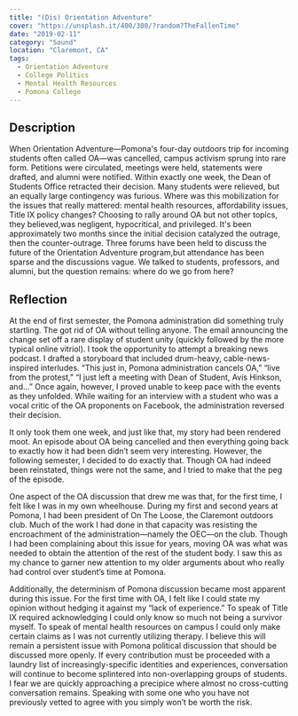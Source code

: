 ```yaml
---
title: "(Dis) Orientation Adventure"
cover: "https://unsplash.it/400/300/?random?TheFallenTime"
date: "2019-02-11"
category: "Sound"
location: "Claremont, CA"
tags:
  - Orientation Adventure
  - College Politics
  - Mental Health Resources
  - Pomona College
---
```


## Description

When Orientation Adventure—Pomona's four-day outdoors trip for incoming students often called OA—was cancelled, campus activism sprung into rare form. Petitions were circulated, meetings were held, statements were drafted, and alumni were notified. Within exactly one week, the Dean of Students Office retracted their decision. Many students were relieved, but an equally large contingency was furious. Where was this mobilization for the issues that really mattered: mental health resources, affordability issues, Title IX policy changes? Choosing to rally around OA but not other topics, they believed,was negligent, hypocritical, and privileged. It's been approximately two months since the initial decision catalyzed the outrage, then the counter-outrage. Three forums have been held to discuss the future of the Orientation Adventure program,but attendance has been sparse and the discussions vague. We talked to students, professors, and alumni, but the question remains: where do we go from here?

## Reflection

At the end of first semester, the Pomona administration did something truly startling. The got rid of OA without telling anyone. The email announcing the change set off a rare display of student unity (quickly followed by the more typical online vitriol). I took the opportunity to attempt a breaking news podcast. I drafted a storyboard that included drum-heavy, cable-news-inspired interludes. “This just in, Pomona administration cancels OA,” “live from the protest,” “I just left a meeting with Dean of Student, Avis Hinkson, and…” Once again, however, I proved unable to keep pace with the events as they unfolded. While waiting for an interview with a student who was a vocal critic of the OA proponents on Facebook, the administration reversed their decision.

It only took them one week, and just like that, my story had been rendered moot. An episode about OA being cancelled and then everything going back to exactly how it had been didn’t seem very interesting. However, the following semester, I decided to do exactly that. Though OA had indeed been reinstated, things were not the same, and I tried to make that the peg of the episode.

One aspect of the OA discussion that drew me was that, for the first time, I felt like I was in my own wheelhouse. During my first and second years at Pomona, I had been president of On The Loose, the Claremont outdoors club. Much of the work I had done in that capacity was resisting the encroachment of the administration—namely the OEC—on the club. Though I had been complaining about this issue for years, moving OA was what was needed to obtain the attention of the rest of the student body. I saw this as my chance to garner new attention to my older arguments about who really had control over student’s time at Pomona.

Additionally, the determinism of Pomona discussion became most apparent during this issue. For the first time with OA, I felt like I could state my opinion without hedging it against my “lack of experience.” To speak of Title IX required acknowledging I could only know so much not being a survivor myself. To speak of mental health resources on campus I could only make certain claims as I was not currently utilizing therapy. I believe this will remain a persistent issue with Pomona political discussion that should be discussed more openly. If every contribution must be proceeded with a laundry list of increasingly-specific identities and experiences, conversation will continue to become splintered into non-overlapping groups of students. I fear we are quickly approaching a precipice where almost no cross-cutting conversation remains. Speaking with some one who you have not previously vetted to agree with you simply won’t be worth the risk.
